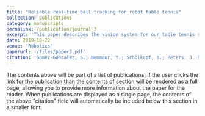 ```yaml
---
title: "Reliable real-time ball tracking for robot table tennis"
collection: publications
category: manuscripts
permalink: /publication/journal_3
excerpt: 'This paper describes the vision system for our table tennis robot.'
date: 2019-10-22
venue: 'Robotics'
paperurl: '/files/paper3.pdf'
citation: 'Gomez-Gonzalez, S.; Nemmour, Y.; Schölkopf, B.; Peters, J. Reliable Real-Time Ball Tracking for Robot Table Tennis. Robotics 2019, 8, 90. https://doi.org/10.3390/robotics8040090'
---
```


The contents above will be part of a list of publications, if the user clicks the link for the publication than the contents of section will be rendered as a full page, allowing you to provide more information about the paper for the reader. When publications are displayed as a single page, the contents of the above "citation" field will automatically be included below this section in a smaller font.